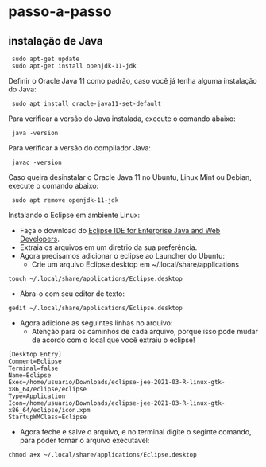 # passo-a-passo

## instalação de Java

```
 sudo apt-get update
 sudo apt-get install openjdk-11-jdk
```

Definir o Oracle Java 11 como padrão, caso você já tenha alguma instalação do Java:

```
 sudo apt install oracle-java11-set-default
```

Para verificar a versão do Java instalada, execute o comando abaixo:
```
 java -version
```

Para verificar a versão do compilador Java:
```
 javac -version
```
Caso queira desinstalar o Oracle Java 11 no Ubuntu, Linux Mint ou Debian, execute o comando abaixo:

```
 sudo apt remove openjdk-11-jdk
```

Instalando o Eclipse em ambiente Linux:
 - Faça o download do [Eclipse IDE for Enterprise Java and Web Developers](https://www.eclipse.org/downloads/packages/release/2021-03/r/eclipse-ide-enterprise-java-and-web-developers).
 - Extraia os arquivos em um diretŕio da sua preferência.
 - Agora precisamos adicionar o eclipse ao Launcher do Ubuntu:
     - Crie um arquivo Eclipse.desktop em ~/.local/share/applications
```
touch ~/.local/share/applications/Eclipse.desktop
```
 - Abra-o com seu editor de texto:
```
gedit ~/.local/share/applications/Eclipse.desktop
```
 - Agora adicione as seguintes linhas no arquivo:
     - Atenção para os caminhos de cada arquivo, porque isso pode mudar de acordo com o local que você extraiu o eclipse!
```
[Desktop Entry]
Comment=Eclipse
Terminal=false
Name=Eclipse
Exec=/home/usuario/Downloads/eclipse-jee-2021-03-R-linux-gtk-x86_64/eclipse/eclipse
Type=Application
Icon=/home/usuario/Downloads/eclipse-jee-2021-03-R-linux-gtk-x86_64/eclipse/icon.xpm
StartupWMClass=Eclipse
```

 - Agora feche e salve o arquivo, e no terminal digite o seginte comando, para poder tornar o arquivo executavel:
```
chmod a+x ~/.local/share/applications/Eclipse.desktop
```
